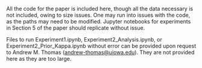 All the code for the paper is included here, though all the data necessary is not included, owing to size issues. One may run into issues with the code, as the paths may need to be modified. Jupyter notebooks for experiments in Section 5 of the paper should replicate without issue.

Files to run Experiment1.ipynb, Experiment2_Analysis.ipynb, or Experiment2_Prior_Kappa.ipynb without error can be provided upon request to Andrew M. Thomas (andrew-thomas@uiowa.edu). They are not provided here as they are too large.
